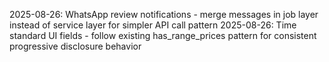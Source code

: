 2025-08-26: WhatsApp review notifications - merge messages in job layer instead of service layer for simpler API call pattern
2025-08-26: Time standard UI fields - follow existing has_range_prices pattern for consistent progressive disclosure behavior

